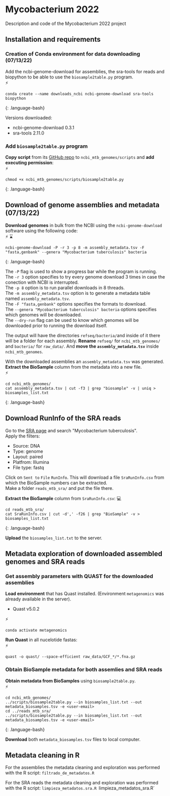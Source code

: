 # Mycobacterium 2022

Description and code of the Mycobacterium 2022 project

## Installation and requirements

### Creation of Conda environment for data downloading (07/13/22)

Add the ncbi-genome-download for assemblies, the sra-tools for reads and biopython to be able to 
use the  `biosample2table.py` program.  
:zap:
~~~
conda create --name downloads_ncbi ncbi-genome-download sra-tools biopython
~~~
{: .language-bash}

Versions downloaded:
- ncbi-genome-download 0.3.1
- sra-tools 2.11.0

### Add `biosample2table.py` program

**Copy script** from its [GitHub repo](https://github.com/stajichlab/biosample_metadata/blob/main/scripts/biosample2table.py)
to `ncbi_mtb_genomes/scripts` and **add executing permission**:  
:zap:
~~~
chmod +x ncbi_mtb_genomes/scripts/biosample2table.py
~~~
{: .language-bash}


## Download of genome assemblies and metadata (07/13/22)

**Download genomes** in bulk from the NCBI using the `ncbi-genome-download` software using the following code:  
⚡ ⌛
~~~
ncbi-genome-download -P -r 3 -p 8 -m assembly_metadata.tsv -F "fasta,genbank" --genera "Mycobacterium tuberculosis" bacteria
~~~
{: .language-bash}

The `-P` flag is used to show a progress bar while the program is running. 
The `-r 3` option specifies to try every genome download 3 times in case the conection with NCBI is interrupted.  
The `-p 8` option is to run parallel downloads in 8 threads.  
The `-m assembly_metadata.tsv` option is to generate a metadata table named `assembly_metadata.tsv`.  
The `-F "fasta,genbank"` options specifies the formats to download.  
The `--genera "Mycobacterium tuberculosis" bacteria` options specifies which genomes will be downloaded.  
The `--dry-run` flag can be used to know which genomes will be downloaded prior to running the download itself.  

The output will have the directories `refseq/bacteria/`and inside of it there will be a folder for each assembly. 
**Rename** `refseq/` for `ncbi_mtb_genomes/` and `bacteria/` for `raw_data/`. And **move the `assembly_metadata.tsv`** inside `ncbi_mtb_genomes`.

With the downloaded assemblies an `assembly_metadata.tsv` was generated.  
**Extract the BioSample** column from the metadata into a new file.  
⚡
~~~
cd ncbi_mtb_genomes/
cat assembly_metadata.tsv | cut -f3 | grep "biosample" -v | uniq > biosamples_list.txt
~~~
{: .language-bash}

## Download RunInfo of the SRA reads

Go to the [SRA page](https://www.ncbi.nlm.nih.gov/sra) and search "Mycobacterium tuberculosis".  
Apply the filters:
- Source: DNA
- Type: genome
- Layout: paired
- Platfrom: Illumina
- File type: fastq

Click on `Sent to` `File` `RunInfo`. This will download a file `SraRunInfo.csv` from which the BioSample numbers can be extracted.  
Make a folder `reads_mtb_sra/` and put the file there.

**Extract the BioSample** column  from `SraRunInfo.csv`: 
💻
~~~
cd reads_mtb_sra/
cat SraRunInfo.csv | cut -d',' -f26 | grep "BioSample" -v > biosamples_list.txt
~~~
{: .language-bash}

**Upload** the `biosamples_list.txt` to the server.

## Metadata exploration of downloaded assembled genomes and SRA reads

### Get assembly parameters with QUAST for the downloaded assemblies

**Load environment** that has Quast installed. (Environment `metagenomics` was already available in the server).  
- Quast v5.0.2

:zap:
~~~
conda activate metagenomics
~~~
**Run Quast** in all nucelotide fastas:  
:zap:
~~~
quast -o quast/ --space-efficient raw_data/GCF_*/*.fna.gz
~~~

### Obtain BioSample metadata for both assemlies and SRA reads


**Obtain metadata from BioSamples** using `biosample2table.py`.  
⚡
~~~
cd ncbi_mtb_genomes/
../scripts/biosample2table.py --in biosamples_list.txt --out metadata_biosamples.tsv -e <user-email>
cd ../reads_mtb_sra/
../scripts/biosample2table.py --in biosamples_list.txt --out metadata_biosamples.tsv -e <user-email>
~~~
{: .language-bash}

**Download** both `metadata_biosamples.tsv` files to local computer. 

## Metadata cleaning in R
For the assemblies the metadata cleaning and exploration was performed with the R script: `filtrado_de_metadatos.R`

For the SRA reads the metadata cleaning and exploration was performed with the R script: `limpieza_metadatos.sra.R
`limpieza_metadatos_sra.R`
